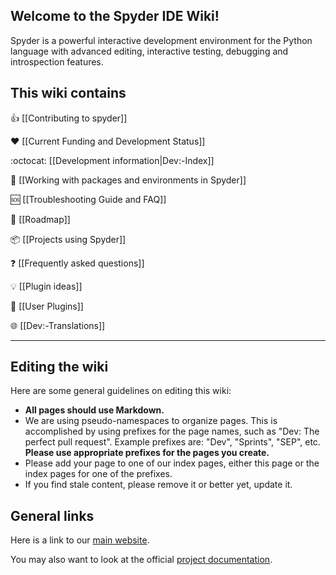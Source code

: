 ## Welcome to the Spyder IDE Wiki!

Spyder is a powerful interactive development environment for the Python language with advanced editing, interactive testing, debugging and introspection features.

This wiki contains
------------------

:thumbsup: [[Contributing to spyder]]

:heart: [[Current Funding and Development Status]]

:octocat: [[Development information|Dev:-Index]]

:large_blue_diamond: [[Working with packages and environments in Spyder]]

:sos: [[Troubleshooting Guide and FAQ]]

:crystal_ball:  [[Roadmap]]

:package: [[Projects using Spyder]]

:question: [[Frequently asked questions]]

:bulb: [[Plugin ideas]]

:electric_plug: [[User Plugins]]

🌐 [[Dev:-Translations]]

------

## Editing the wiki

Here are some general guidelines on editing this wiki:

* **All pages should use Markdown.**
* We are using pseudo-namespaces to organize pages.  This is accomplished by using prefixes for the page names, such as "Dev: The perfect pull request". Example prefixes are: "Dev", "Sprints", "SEP", etc. **Please use appropriate prefixes for the pages you create.**
* Please add your page to one of our index pages, either this page or the index pages for one of the prefixes.
* If you find stale content, please remove it or better yet, update it.

## General links

Here is a link to our [main website](http://spyder-ide.org).

You may also want to look at the official [project documentation](https://pythonhosted.org/spyder/).